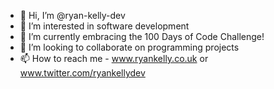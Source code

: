 - 👋 Hi, I’m @ryan-kelly-dev
- 👀 I’m interested in software development
- 🌱 I’m currently embracing the 100 Days of Code Challenge!
- 💞️ I’m looking to collaborate on programming projects
- 📫 How to reach me - www.ryankelly.co.uk or www.twitter.com/ryankellydev

<!---
ryan-kelly-dev/ryan-kelly-dev is a ✨ special ✨ repository because its `README.md` (this file) appears on your GitHub profile.
You can click the Preview link to take a look at your changes.
--->
